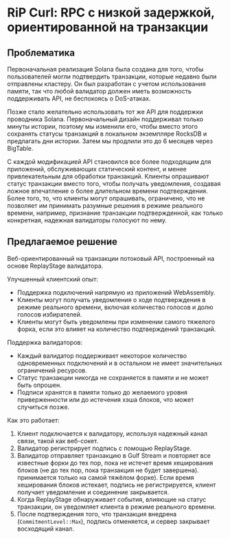 # RiP Curl: RPC с низкой задержкой, ориентированной на транзакции

## Проблематика

Первоначальная реализация Solana была создана для того, чтобы пользователей могли подтвердить транзакции, которые недавно были отправлены кластеру. Он был разработан с учетом использования памяти, так что любой валидатор должен иметь возможность поддерживать API, не беспокоясь о DoS-атаках.

Позже стало желательно использовать тот же API для поддержки проводника Solana. Первоначальный дизайн поддерживал только минуты истории, поэтому мы изменили его, чтобы вместо этого сохранять статусы транзакций в локальном экземпляре RocksDB и предлагать дни истории. Затем мы продлили это до 6 месяцев через BigTable.

С каждой модификацией API становился все более подходящим для приложений, обслуживающих статический контент, и менее привлекательным для обработки транзакций. Клиенты опрашивают статус транзакции вместо того, чтобы получать уведомления, создавая ложное впечатление о более длительном времени подтверждения. Более того, то, что клиенты могут опрашивать, ограничено, что не позволяет им принимать разумные решения в режиме реального времени, например, признание транзакции подтвержденной, как только конкретная, надежная валидаторы голосуют по нему.

## Предлагаемое решение

Веб-ориентированный на транзакции потоковый API, построенный на основе ReplayStage валидатора.

Улучшенный клиентский опыт:

- Поддержка подключений напрямую из приложений WebAssembly.
- Клиенты могут получать уведомления о ходе подтверждения в режиме реального времени, включая количество голосов и долю голосов избирателей.
- Клиенты могут быть уведомлены при изменении самого тяжелого форка, если это влияет на количество подтверждений транзакций.

Поддержка валидаторов:

- Каждый валидатор поддерживает некоторое количество одновременных подключений и в остальном не имеет значительных ограничений ресурсов.
- Статус транзакции никогда не сохраняется в памяти и не может быть опрошен.
- Подписи хранятся в памяти только до желаемого уровня приверженности или до истечения хэша блоков, что может случиться позже.

Как это работает:

1. Клиент подключается к валидатору, используя надежный канал связи, такой как веб-сокет.
2. Валидатор регистрирует подпись с помощью ReplayStage.
3. Валидатор отправляет транзакцию в Gulf Stream и повторяет все известные форки до тех пор, пока не истечет время хеширования блоков (не до тех пор, пока транзакция не будет завершена). принимается только на самой тяжёлом форке). Если время хеширования блоков истекает, подпись не регистрируется, клиент получает уведомление и соединение закрывается.
4. Когда ReplayStage обнаруживает события, влияющие на статус транзакции, он уведомляет клиента в режиме реального времени.
5. После подтверждения того, что транзакция внедрена (`CommitmentLevel::Max`), подпись отменяется, и сервер закрывает восходящий канал.

